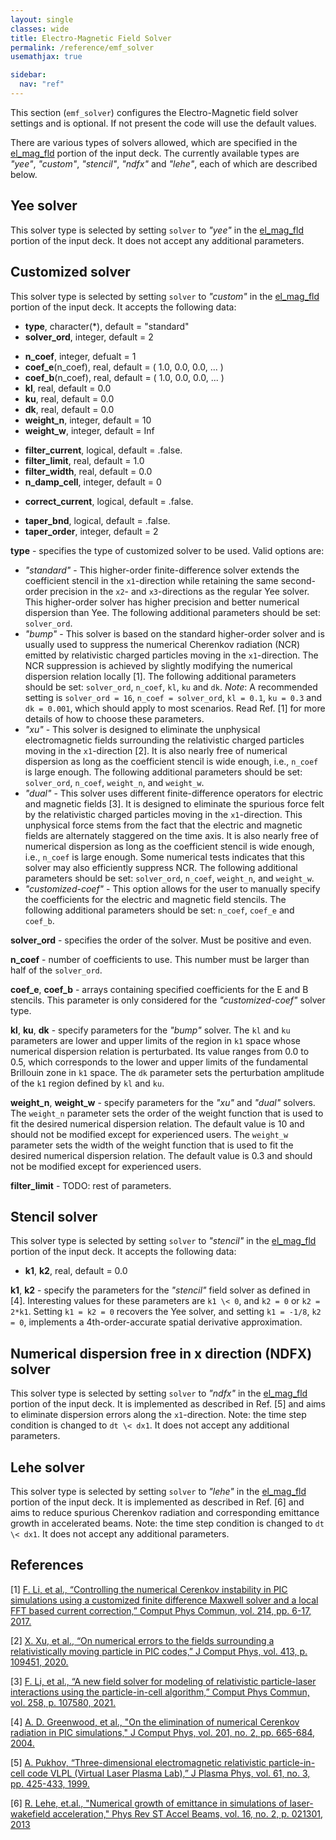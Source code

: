 ```yaml
---
layout: single
classes: wide
title: Electro-Magnetic Field Solver
permalink: /reference/emf_solver
usemathjax: true

sidebar:
  nav: "ref"
---
```


This section (`emf_solver`) configures the Electro-Magnetic field solver settings and is
optional. If not present the code will use the default values.

There are various types of solvers allowed, which are specified in the [el_mag_fld](Electro-Magnetic_Field.md) portion of the input deck. The currently available types are *"yee"*, *"custom"*, *"stencil"*, *"ndfx"* and *"lehe"*, each of which are described below.

## Yee solver

This solver type is selected by setting `solver` to *"yee"* in the [el_mag_fld](Electro-Magnetic_Field.md) portion of the input deck. It does not accept any additional parameters.

## Customized solver

This solver type is selected by setting `solver` to *"custom"* in the [el_mag_fld](Electro-Magnetic_Field.md) portion of the input deck.  It accepts the following data:

- **type**, character(\*), default = "standard"
- **solver_ord**, integer, default = 2

<!-- -->

- **n_coef**, integer, defualt = 1
- **coef_e**(n_coef), real, default = ( 1.0, 0.0, 0.0, ... )
- **coef_b**(n_coef), real, default = ( 1.0, 0.0, 0.0, ... )
- **kl**, real, default = 0.0
- **ku**, real, default = 0.0
- **dk**, real, default = 0.0
- **weight_n**, integer, default = 10
- **weight_w**, integer, default = Inf

<!-- -->

- **filter_current**, logical, default = .false.
- **filter_limit**, real, default = 1.0
- **filter_width**, real, default = 0.0
- **n_damp_cell**, integer, default = 0

<!-- -->

- **correct_current**, logical, default = .false.

<!-- -->

- **taper_bnd**, logical, default = .false.
- **taper_order**, integer, default = 2

**type** - specifies the type of customized solver to be used.  Valid options are:

- *"standard"* - This higher-order finite-difference solver extends the coefficient stencil in the `x1`-direction while retaining the same second-order precision in the `x2`- and `x3`-directions as the regular Yee solver. This higher-order solver has higher precision and better numerical dispersion than Yee.  The following additional parameters should be set: `solver_ord`.
- *"bump"* - This solver is based on the standard higher-order solver and is usually used to suppress the numerical Cherenkov radiation (NCR) emitted by relativistic charged particles moving in the `x1`-direction. The NCR suppression is achieved by slightly modifying the numerical dispersion relation locally \[1\].  The following additional parameters should be set: `solver_ord`, `n_coef`, `kl`, `ku` and `dk`. *Note*: A recommended setting is `solver_ord = 16`, `n_coef = solver_ord`, `kl = 0.1`, `ku = 0.3` and `dk = 0.001`, which should apply to most scenarios. Read Ref. \[1\] for more details of how to choose these parameters.
- *"xu"* - This solver is designed to eliminate the unphysical electromagnetic fields surrounding the relativistic charged particles moving in the `x1`-direction \[2\]. It is also nearly free of numerical dispersion as long as the coefficient stencil is wide enough, i.e., `n_coef` is large enough. The following additional parameters should be set: `solver_ord`, `n_coef`, `weight_n`, and `weight_w`.
- *"dual"* - This solver uses different finite-difference operators for electric and magnetic fields \[3\]. It is designed to eliminate the spurious force felt by the relativistic charged particles moving in the `x1`-direction. This unphysical force stems from the fact that the electric and magnetic fields are alternately staggered on the time axis. It is also nearly free of numerical dispersion as long as the coefficient stencil is wide enough, i.e., `n_coef` is large enough. Some numerical tests indicates that this solver may also efficiently suppress NCR. The following additional parameters should be set: `solver_ord`, `n_coef`, `weight_n`, and `weight_w`.
- *"customized-coef"* - This option allows for the user to manually specify the coefficients for the electric and magnetic field stencils.  The following additional parameters should be set: `n_coef`, `coef_e` and `coef_b`.

**solver_ord** - specifies the order of the solver.  Must be positive and even.

**n_coef** - number of coefficients to use.  This number must be larger than half of the `solver_ord`.

**coef_e**, **coef_b** - arrays containing specified coefficients for the E and B stencils.  This parameter is only considered for the *"customized-coef"* solver type.

**kl**, **ku**, **dk** - specify parameters for the *"bump"* solver.  The `kl` and `ku` parameters are lower and upper limits of the region in `k1` space whose numerical dispersion relation is perturbated. Its value ranges from 0.0 to 0.5, which corresponds to the lower and upper limits of the fundamental Brillouin zone in `k1` space.  The `dk` parameter sets the perturbation amplitude of the `k1` region defined by `kl` and `ku`.

**weight_n**, **weight_w** - specify parameters for the *"xu"* and *"dual"* solvers.  The `weight_n` parameter sets the order of the weight function that is used to fit the desired numerical dispersion relation. The default value is 10 and should not be modified except for experienced users.  The `weight_w` parameter sets the width of the weight function that is used to fit the desired numerical dispersion relation. The default value is 0.3 and should not be modified except for experienced users.

**filter_limit** - TODO: rest of parameters.

## Stencil solver

This solver type is selected by setting `solver` to *"stencil"* in the [el_mag_fld](Electro-Magnetic_Field.md) portion of the input deck.  It accepts the following data:

- **k1**, **k2**, real, default = 0.0

**k1**, **k2** - specify the parameters for the *"stencil"* field solver as defined in \[4\].
Interesting values for these parameters are `k1 \< 0`, and `k2 = 0` or `k2 =
2*k1`. Setting `k1 = k2 = 0` recovers the Yee solver, and setting `k1 =
-1/8`, `k2 = 0`, implements a 4th-order-accurate spatial derivative
approximation.

## Numerical dispersion free in x direction (NDFX) solver

This solver type is selected by setting `solver` to *"ndfx"* in the [el_mag_fld](Electro-Magnetic_Field.md) portion of the input deck.  It is implemented as described in Ref. \[5\] and aims to eliminate dispersion errors along the `x1`-direction.  Note: the time step condition is changed to `dt \< dx1`.  It does not accept any additional parameters.

## Lehe solver

This solver type is selected by setting `solver` to *"lehe"* in the [el_mag_fld](Electro-Magnetic_Field.md) portion of the input deck.  It is implemented as described in Ref. \[6\] and aims to reduce spurious Cherenkov radiation and corresponding emittance growth in accelerated beams.  Note: the time step condition is changed to `dt \< dx1`.  It does not accept any additional parameters.

## References

\[1\] [F. Li, et al., “Controlling the numerical Cerenkov instability in PIC simulations using a customized finite difference Maxwell solver and a local FFT based current correction,” Comput Phys Commun, vol. 214, pp. 6-17, 2017.](https://doi.org/10.1016/j.cpc.2017.01.001)

\[2\] [X. Xu, et al., “On numerical errors to the fields surrounding a relativistically moving particle in PIC codes,” J Comput Phys, vol. 413, p. 109451, 2020.](https://doi.org/10.1016/j.jcp.2020.109451)

\[3\] [F. Li, et al., “A new field solver for modeling of relativistic particle-laser interactions using the particle-in-cell algorithm,” Comput Phys Commun, vol. 258, p. 107580, 2021.](https://doi.org/10.1016/j.cpc.2020.107580)

\[4\] [A. D. Greenwood, et al., "On the elimination of numerical Cerenkov radiation in PIC simulations," J Comput Phys, vol. 201, no. 2, pp. 665-684, 2004.](https://doi.org/10.1016/j.jcp.2004.06.021)

\[5\] [A. Pukhov, “Three-dimensional electromagnetic relativistic particle-in-cell code VLPL (Virtual Laser Plasma Lab),” J Plasma Phys, vol. 61, no. 3, pp. 425-433, 1999.](https://doi.org/10.1017/S0022377899007515)

\[6\] [R. Lehe, et.al., "Numerical growth of emittance in simulations of laser-wakefield acceleration," Phys Rev ST Accel Beams, vol. 16, no. 2, p. 021301, 2013](https://doi.org/10.1103/PhysRevSTAB.16.021301)
